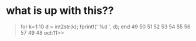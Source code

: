 
# what is up with this??
> for k=1:10
> d = int2str(k);
> fprintf(' %d ', d);
> end
 49  50  51  52  53  54  55  56  57  49  48 
 oct:11>>